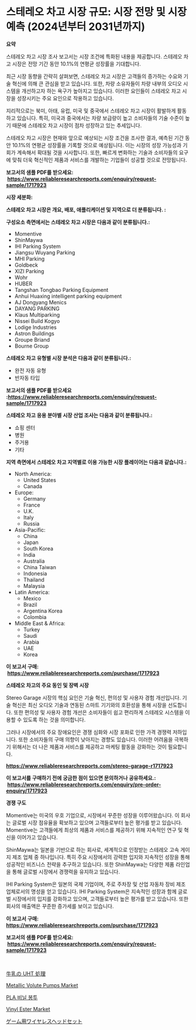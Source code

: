 <p><h1>스테레오 차고 시장 규모: 시장 전망 및 시장 예측 (2024년부터 2031년까지)</h1></p><p><strong>요약</strong></p>
<p><p>스테레오 차고 시장 조사 보고서는 시장 조건에 특화된 내용을 제공합니다. 스테레오 차고 시장은 전망 기간 동안 10.1%의 연평균 성장률을 기대합니다. </p><p>최근 시장 동향을 간략히 살펴보면, 스테레오 차고 시장은 고객들의 증가하는 수요와 기술 혁신에 의해 큰 관심을 받고 있습니다. 또한, 차량 소유자들이 차량 내부의 오디오 시스템을 개선하고자 하는 욕구가 높아지고 있습니다. 이러한 요인들이 스테레오 차고 시장을 성장시키는 주요 요인으로 작용하고 있습니다.</p><p>지리적으로는 북미, 아태, 유럽, 미국 및 중국에서 스테레오 차고 시장이 활발하게 활동하고 있습니다. 특히, 미국과 중국에서는 차량 보급량이 높고 소비자들의 기술 수준이 높기 때문에 스테레오 차고 시장이 점차 성장하고 있는 추세입니다.</p><p>스테레오 차고 시장은 현재와 앞으로 예상되는 시장 조건을 조사한 결과, 예측된 기간 동안 10.1%의 연평균 성장률을 기록할 것으로 예상됩니다. 이는 시장의 성장 가능성과 기회가 계속해서 확대될 것을 시사합니다. 또한, 빠르게 변화하는 기술과 소비자들의 요구에 맞춰 더욱 혁신적인 제품과 서비스를 개발하는 기업들이 성공할 것으로 전망됩니다.</p></p>
<p><strong>보고서의 샘플 PDF를 받으세요: &nbsp;<a href="https://www.reliableresearchreports.com/enquiry/request-sample/1717923">https://www.reliableresearchreports.com/enquiry/request-sample/1717923</a></strong></p>
<p><strong>시장 세분화:</strong></p>
<p><strong> 스테레오 차고 시장은 개요, 배포, 애플리케이션 및 지역으로 더 분류됩니다. :</strong></p>
<p><strong>구성요소 측면에서는 스테레오 차고 시장은 다음과 같이 분류됩니다.:</strong></p>
<p><ul><li>Momentive</li><li>ShinMaywa</li><li>IHI Parking System</li><li>Jiangsu Wuyang Parking</li><li>MHI Parking</li><li>Goldbeck</li><li>XIZI Parking</li><li>Wohr</li><li>HUBER</li><li>Tangshan Tongbao Parking Equipment</li><li>Anhui Huaxing intelligent parking equipment</li><li>AJ Dongyang Menics</li><li>DAYANG PARKING</li><li>Klaus Multiparking</li><li>Nissei Build Kogyo</li><li>Lodige Industries</li><li>Astron Buildings</li><li>Groupe Briand</li><li>Bourne Group</li></ul></p>
<p><strong> 스테레오 차고 유형별 시장 분석은 다음과 같이 분류됩니다.:</strong></p>
<p><ul><li>완전 자동 유형</li><li>반자동 타입</li></ul></p>
<p><strong>보고서의 샘플 PDF를 받으세요 :<a href="https://www.reliableresearchreports.com/enquiry/request-sample/1717923">https://www.reliableresearchreports.com/enquiry/request-sample/1717923</a></strong></p>
<p><strong> 스테레오 차고 응용 분야별 시장 산업 조사는 다음과 같이 분류됩니다.:</strong></p>
<p><ul><li>쇼핑 센터</li><li>병원</li><li>주거용</li><li>기타</li></ul></p>
<p><strong>지역 측면에서 스테레오 차고 지역별로 이용 가능한 시장 플레이어는 다음과 같습니다.:</strong></p>
<p><ul>
    <li>
        North America:
        <ul>
            <li>United States</li>
            <li>Canada</li>
        </ul>
    </li>
    <li>
        Europe:
        <ul>
            <li>Germany</li>
            <li>France</li>
            <li>U.K.</li>
            <li>Italy</li>
            <li>Russia</li>
        </ul>
    </li>
    <li>
        Asia-Pacific:
        <ul>
            <li>China</li>
            <li>Japan</li>
            <li>South Korea</li>
            <li>India</li>
            <li>Australia</li>
            <li>China Taiwan</li>
            <li>Indonesia</li>
            <li>Thailand</li>
            <li>Malaysia</li>
        </ul>
    </li>
    <li>
        Latin America:
        <ul>
            <li>Mexico</li>
            <li>Brazil</li>
            <li>Argentina Korea</li>
            <li>Colombia</li>
        </ul>
    </li>
    <li>
        Middle East & Africa:
        <ul>
            <li>Turkey</li>
            <li>Saudi</li>
            <li>Arabia</li>
            <li>UAE</li>
            <li>Korea</li>
        </ul>
    </li>
    </ul></p>
<p><strong>이 보고서 구매: &nbsp;<a href="https://www.reliableresearchreports.com/purchase/1717923">https://www.reliableresearchreports.com/purchase/1717923</a></strong></p>
<p><strong>스테레오 차고의 주요 동인 및 장벽 시장</strong></p>
<p><p>Stereo Garage 시장의 핵심 요인은 기술 혁신, 편의성 및 사용자 경험 개선입니다. 기술 혁신은 최신 오디오 기술과 연동된 스마트 기기와의 호환성을 통해 시장을 선도합니다. 또한 편의성 및 사용자 경험 개선은 소비자들이 쉽고 편리하게 스테레오 시스템을 이용할 수 있도록 하는 것을 의미합니다. </p><p>그러나 시장에서의 주요 장애요인은 경쟁 심화와 시장 포화로 인한 가격 경쟁력 저하입니다. 또한 소비자들의 구매 의향이 낮아지는 경향도 있습니다. 이러한 어려움을 극복하기 위해서는 더 나은 제품과 서비스를 제공하고 마케팅 활동을 강화하는 것이 필요합니다.</p></p>
<p><strong><a href="https://www.reliableresearchreports.com/stereo-garage-r1717923">https://www.reliableresearchreports.com/stereo-garage-r1717923</a></strong></p>
<p><strong>이 보고서를 구매하기 전에 궁금한 점이 있으면 문의하거나 공유하세요.: &nbsp;<a href="https://www.reliableresearchreports.com/enquiry/pre-order-enquiry/1717923">https://www.reliableresearchreports.com/enquiry/pre-order-enquiry/1717923</a></strong></p>
<p><strong>경쟁 구도</strong></p>
<p><p>Momentive는 미국의 우호 기업으로, 시장에서 꾸준한 성장을 이루어왔습니다. 이 회사는 글로벌 시장 점유율을 확보하고 있으며 고객들로부터 높은 평가를 받고 있습니다. Momentive는 고객들에게 최상의 제품과 서비스를 제공하기 위해 지속적인 연구 및 혁신을 이어가고 있습니다.</p><p>ShinMaywa는 일본을 기반으로 하는 회사로, 세계적으로 인정받는 스테레오 고속 게이지 제조 업체 중 하나입니다. 특히 주요 시장에서의 강력한 입지와 지속적인 성장을 통해 성공적인 비즈니스 전략을 추구하고 있습니다. 또한 ShinMaywa는 다양한 제품 라인업을 통해 글로벌 시장에서 경쟁력을 유지하고 있습니다.</p><p>IHI Parking System은 일본의 국제 기업이며, 주로 주차장 및 산업 자동차 장비 제조 업체로서의 명성을 얻고 있습니다. IHI Parking System은 지속적인 성장과 함께 글로벌 시장에서의 입지를 강화하고 있으며, 고객들로부터 높은 평가를 받고 있습니다. 또한 회사의 매출액은 꾸준한 증가세를 보이고 있습니다.</p></p>
<p><strong>이 보고서 구매: &nbsp; <a href="https://www.reliableresearchreports.com/purchase/1717923">https://www.reliableresearchreports.com/purchase/1717923</a></strong></p>
<p><strong>보고서의 샘플 PDF를 받으세요: &nbsp;<a href="https://www.reliableresearchreports.com/enquiry/request-sample/1717923">https://www.reliableresearchreports.com/enquiry/request-sample/1717923</a></strong><strong></strong></p>
<p>&nbsp;</p>
<p><p><a href="https://github.com/SantosDicki04/Market-Research-Report-List-1/blob/main/913366427586.md">牛乳の UHT 処理</a></p><p><a href="https://github.com/juniordelafrance/Market-Research-Report-List-2/blob/main/metallic-volute-pumps-market.md">Metallic Volute Pumps Market</a></p><p><a href="https://github.com/TobyKub4685/Market-Research-Report-List-1/blob/main/273523925207.md">PLA 비닐 봉투</a></p><p><a href="https://issuu.com/reportprime-2/docs/vinyl-ester-market-size-2030.pptx">Vinyl Ester Market</a></p><p><a href="https://github.com/moulafa/Market-Research-Report-List-1/blob/main/944373827585.md">ゲーム用ワイヤレスヘッドセット</a></p></p>